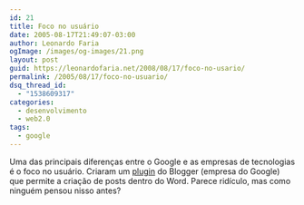 ```yaml
---
id: 21
title: Foco no usuário
date: 2005-08-17T21:49:07-03:00
author: Leonardo Faria
ogImage: /images/og-images/21.png
layout: post
guid: https://leonardofaria.net/2008/08/17/foco-no-usario/
permalink: /2005/08/17/foco-no-usuario/
dsq_thread_id:
  - "1538609317"
categories:
  - desenvolvimento
  - web2.0
tags:
  - google
---
```

Uma das principais diferenças entre o Google e as empresas de tecnologias é o foco no usuário. Criaram um [plugin](http://buzz.blogger.com/bloggerforword.html) do Blogger (empresa do Google) que permite a criação de posts dentro do Word. Parece ridículo, mas como ninguém pensou nisso antes?

